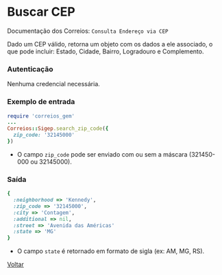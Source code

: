 # Buscar CEP

Documentação dos Correios: `Consulta Endereço via CEP`

Dado um CEP válido, retorna um objeto com os dados a ele associado, o que pode incluir: Estado, Cidade, Bairro, Logradouro e Complemento.

### Autenticação
Nenhuma credencial necessária.

### Exemplo de entrada

```ruby
require 'correios_gem'
...
Correios::Sigep.search_zip_code({
  zip_code: '32145000'
})
```
* O campo `zip_code` pode ser enviado com ou sem a máscara (321450-000 ou 32145000).

### Saída

```ruby
{
  :neighborhood => 'Kennedy',
  :zip_code => '32145000',
  :city => 'Contagem',
  :additional => nil,
  :street => 'Avenida das Américas'
  :state => 'MG'
}
```
* O campo `state` é retornado em formato de sigla (ex: AM, MG, RS).

[Voltar](../../README.md#Utilização)
